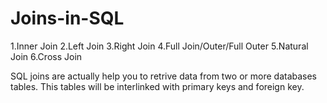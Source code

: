 # Joins-in-SQL

1.Inner Join
2.Left Join
3.Right Join
4.Full Join/Outer/Full Outer
5.Natural Join
6.Cross Join

SQL joins are actually help you to retrive data from two or more databases tables.
This tables will be interlinked with primary keys and foreign key.
